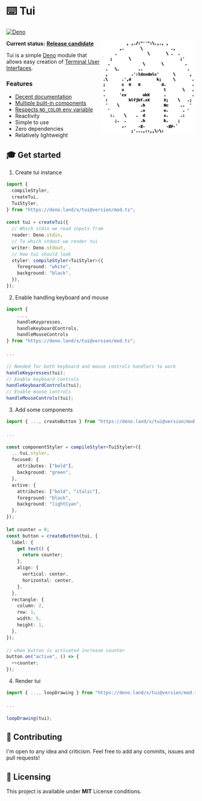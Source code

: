 # ⌨️ Tui

[![Deno](https://github.com/Im-Beast/deno_tui/actions/workflows/deno.yml/badge.svg)](https://github.com/Im-Beast/deno_tui/actions/workflows/deno.yml)

<img src="docs/logo-transparent.png" align="right" width="250" height="250" alt="deno mascot but in ascii" />

**Current status:**
[**Release candidate**](https://github.com/Im-Beast/deno_tui/projects/1)

Tui is a simple [Deno](https://github.com/denoland/deno/) module that allows
easy creation of
[Terminal User Interfaces](https://en.wikipedia.org/wiki/Text-based_user_interface).

### Features

- [Decent documentation](https://doc.deno.land/https://deno.land/x/tui/mod.ts)
- [Multiple built-in components](./src/components/)
- [Respects `NO_COLOR` env variable](https://no-color.org/)
- Reactivity
- Simple to use
- Zero dependencies
- Relatively lightweight

## 🎓 Get started

1. Create tui instance

```ts
import {
  compileStyler,
  createTui,
  TuiStyler,
} from "https://deno.land/x/tui@version/mod.ts";

const tui = createTui({
  // Which stdin we read inputs from
  reader: Deno.stdin,
  // To which stdout we render tui
  writer: Deno.stdout,
  // How tui should look
  styler: compileStyler<TuiStyler>({
    foreground: "white",
    background: "black",
  }),
});
```

2. Enable handling keyboard and mouse

```ts
import {
    ...,
    handleKeypresses,
    handleKeyboardControls,
    handleMouseControls
} from "https://deno.land/x/tui@version/mod.ts";

...

// Needed for both keyboard and mouse controls handlers to work
handleKeypresses(tui);
// Enable keyboard controls
handleKeyboardControls(tui);
// Enable mouse controls
handleMouseControls(tui);
```

3. Add some components

```ts
import { ..., createButton } from "https://deno.land/x/tui@version/mod.ts";

...

const componentStyler = compileStyler<TuiStyler>({
  ...tui.styler,
  focused: {
    attributes: ["bold"],
    background: "green",
  },
  active: {
    attributes: ["bold", "italic"],
    foreground: "black",
    background: "lightCyan",
  },
});

let counter = 0;
const button = createButton(tui, {
  label: {
    get text() {
      return counter;
    },
    align: {
      vertical: center,
      horizontal: center,
    },
  },
  rectangle: {
    column: 2,
    row: 1,
    width: 5,
    height: 1,
  },
});

// when button is activated increase counter
button.on("active", () => {
  ++counter;
});
```

4. Render tui

```ts
import { ..., loopDrawing } from "https://deno.land/x/tui@version/mod.ts";

...

loopDrawing(tui);
```

## 🤝 Contributing

I'm open to any idea and criticism. Feel free to add any commits, issues and
pull requests!

## 📝 Licensing

This project is available under **MIT** License conditions.

